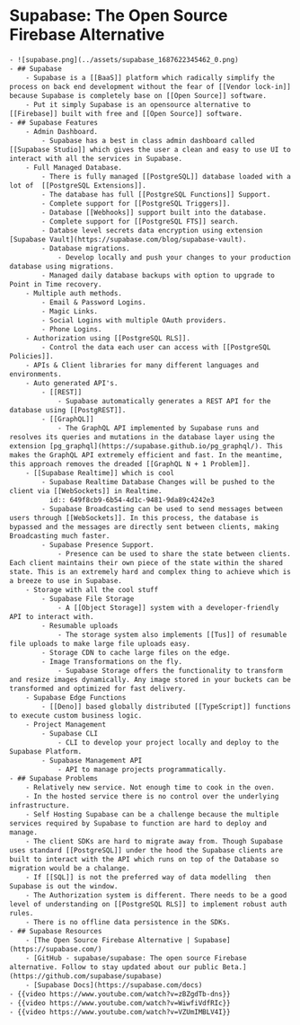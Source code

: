 # Supabase: The Open Source Firebase Alternative
	- ![supabase.png](../assets/supabase_1687622345462_0.png)
	- ## Supabase
		- Supabase is a [[BaaS]] platform which radically simplify the process on back end development without the fear of [[Vendor lock-in]] because Supabase is completely base on [[Open Source]] software.
		- Put it simply Supabase is an opensource alternative to [[Firebase]] built with free and [[Open Source]] software.
	- ## Supabase Features
		- Admin Dashboard.
			- Supabase has a best in class admin dashboard called [[Supabase Studio]] which gives the user a clean and easy to use UI to interact with all the services in Supabase.
		- Full Managed Database.
			- There is fully managed [[PostgreSQL]] database loaded with a lot of  [[PostgreSQL Extensions]].
			- The database has full [[PostgreSQL Functions]] Support.
			- Complete support for [[PostgreSQL Triggers]].
			- Database [[Webhooks]] support built into the database.
			- Complete support for [[PostgreSQL FTS]] search.
			- Databse level secrets data encryption using extension [Supabase Vault](https://supabase.com/blog/supabase-vault).
			- Database migrations.
				- Develop locally and push your changes to your production database using migrations.
			- Managed daily database backups with option to upgrade to Point in Time recovery.
		- Multiple auth methods.
			- Email & Password Logins.
			- Magic Links.
			- Social Logins with multiple OAuth providers.
			- Phone Logins.
		- Authorization using [[PostgreSQL RLS]].
			- Control the data each user can access with [[PostgreSQL Policies]].
		- APIs & Client libraries for many different languages and environments.
		- Auto generated API's.
			- [[REST]]
				- Supabase automatically generates a REST API for the database using [[PostgREST]].
			- [[GraphQL]]
				- The GraphQL API implemented by Supabase runs and resolves its queries and mutations in the database layer using the extension [pg_graphql](https://supabase.github.io/pg_graphql/). This makes the GraphQL API extremely efficient and fast. In the meantime, this approach removes the dreaded [[GraphQL N + 1 Problem]].
		- [[Supabase Realtime]] which is cool
			- Supabase Realtime Database Changes will be pushed to the client via [[WebSockets]] in Realtime.
			  id:: 649f8cb9-6b54-4d1c-9481-9da89c4242e3
			- Supabase Broadcasting can be used to send messages between users through [[WebSockets]]. In this process, the database is bypassed and the messages are directly sent between clients, making Broadcasting much faster.
			- Supabase Presence Support.
				- Presence can be used to share the state between clients. Each client maintains their own piece of the state within the shared state. This is an extremely hard and complex thing to achieve which is a breeze to use in Supabase.
		- Storage with all the cool stuff
			- Supabase File Storage
				- A [[Object Storage]] system with a developer-friendly API to interact with.
			- Resumable uploads
				- The storage system also implements [[Tus]] of resumable file uploads to make large file uploads easy.
			- Storage CDN to cache large files on the edge.
			- Image Transformations on the fly.
				- Supabase Storage offers the functionality to transform and resize images dynamically. Any image stored in your buckets can be transformed and optimized for fast delivery.
		- Supabase Edge Functions
			- [[Deno]] based globally distributed [[TypeScript]] functions to execute custom business logic.
		- Project Management
			- Supabase CLI
				- CLI to develop your project locally and deploy to the Supabase Platform.
			- Supabase Management API
				- API to manage projects programmatically.
	- ## Supabase Problems
		- Relatively new service. Not enough time to cook in the oven.
		- In the hosted service there is no control over the underlying infrastructure.
		- Self Hosting Supabase can be a challenge because the multiple services required by Supabase to function are hard to deploy and manage.
		- The client SDKs are hard to migrate away from. Though Supabase uses standard [[PostgreSQL]] under the hood the Supabase clients are built to interact with the API which runs on top of the Database so migration would be a chalange.
		- If [[SQL]] is not the preferred way of data modelling  then Supabase is out the window.
		- The Authorization system is different. There needs to be a good level of understanding on [[PostgreSQL RLS]] to implement robust auth rules.
		- There is no offline data persistence in the SDKs.
	- ## Supabase Resources
		- [The Open Source Firebase Alternative | Supabase](https://supabase.com/)
		- [GitHub - supabase/supabase: The open source Firebase alternative. Follow to stay updated about our public Beta.](https://github.com/supabase/supabase)
		- [Supabase Docs](https://supabase.com/docs)
	- {{video https://www.youtube.com/watch?v=zBZgdTb-dns}}
	- {{video https://www.youtube.com/watch?v=WiwfiVdfRIc}}
	- {{video https://www.youtube.com/watch?v=VZUmIMBLV4I}}